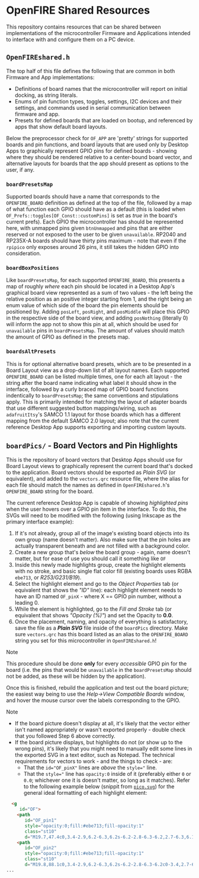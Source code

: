 # OpenFIRE Shared Resources
This repository contains resources that can be shared between implementations of the microcontroller Firmware and Applications intended to interface with and configure them on a PC device.

## `OpenFIREshared.h`
The top half of this file defines the following that are common in both Firmware and App implementations:
 - Definitions of board names that the microcontroller will report on initial docking, as string literals.
 - Enums of pin function types, toggles, settings, I2C devices and their settings, and commands used in serial communication between firmware and app.
 - Presets for defined boards that are loaded on bootup, and referenced by apps that show default board layouts.

Below the preprocessor check for `OF_APP` are 'pretty' strings for supported boards and pin functions, and board layouts that are used only by Desktop Apps to graphically represent GPIO pins for defined boards - showing where they should be rendered relative to a center-bound board vector, and alternative layouts for boards that the app should present as options to the user, if any.

### `boardPresetsMap`
Supported boards should have a name that corresponds to the `OPENFIRE_BOARD` definition as defined at the top of the file, followed by a map of what function each GPIO should have as a default (this is loaded when `OF_Prefs::toggles[OF_Const::customPins]` is set as *true* in the board's current prefs). Each GPIO the microcontroller has should be represented here, with unmapped pins given `btnUnmapped` and pins that are either reserved or not exposed to the user to be given `unavailable`. RP2040 and RP235X-A boards should have thirty pins maximum - note that even if the `rpipico` only exposes around 26 pins, it still takes the hidden GPIO into consideration.

### `boardBoxPositions`
Like `boardPresetsMap`, for each supported `OPENFIRE_BOARD`, this presents a map of roughly *where* each pin should be located in a Desktop App's graphical board view represented as a sum of two values - the left being the relative position as an positive integer starting from 1, and the right being an enum value of which side of the board the pin elements should be positioned by. Adding `posLeft`, `posRight`, and `posMiddle` will place this GPIO in the respective side of the board view, and adding `posNothing` (literally 0) will inform the app not to show this pin at all, which should be used for `unavailable` pins in `boardPresetsMap`. The amount of values should match the amount of GPIO as defined in the presets map.

### `boardsAltPresets`
This is for optional alternative board presets, which are to be presented in a Board Layout view as a drop-down list of alt layout names. Each supported `OPENFIRE_BOARD` can be listed multiple times, one for each alt layout - the string after the board name indicating what label it should show in the interface, followed by a curly braced map of GPIO board functions indentically to `boardPresetsMap`; the same conventions and stipulations apply. This is primarily intended for matching the layout of adapter boards that use different suggested button mappings/wiring, such as `adafruitItsy`'s SAMCO 1.1 layout for those boards which has a different mapping from the default SAMCO 2.0 layout; also note that the current reference Desktop App supports exporting and importing custom layouts.

## `boardPics/` - Board Vectors and Pin Highlights
This is the repository of board vectors that Desktop Apps should use for Board Layout views to graphically represent the current board that's docked to the application. Board vectors should be exported as *Plain SVG* (or equivalent), and added to the `vectors.qrc` resource file, where the alias for each file should match the names as defined in `OpenFIREshared.h`'s `OPENFIRE_BOARD` string for the board.

The current reference Desktop App is capable of showing *highlighted pins* when the user hovers over a GPIO pin item in the interface. To do this, the SVGs will need to be modified with the following (using Inkscape as the primary interface example):
 1. If it's not already, group all of the image's existing board objects into its own group (name doesn't matter). Also make sure that the pin holes are actually transparent beneath and are not filled with a background color.
 2. Create a new group that's *below* the board group - again, name doesn't matter, but for ease of use you should call it something like `OF`
 3. Inside this newly made highlights group, create the highlight elements with no stroke, and basic single flat color fill (existing boards uses RGBA `ebe713`, or *R253/G231/B19*).
 4. Select the highlight element and go to the *Object Properties* tab (or equivalent that shows the *"ID"* line): each highlight element needs to have an ID named `OF_pinX` - where X == GPIO pin number, without a leading 0.
 5. While the element is highlighted, go to the *Fill and Stroke* tab (or equivalent that shows *"Opacity (%)"*) and set the Opacity to **0.0**.
 6. Once the placement, naming, and opacity of everything is satisfactory, save the file as a ***Plain SVG*** file inside of the `boardPics` directory. Make sure `vectors.qrc` has this board listed as an alias to the `OPENFIRE_BOARD` string you set for this microcontroller in `OpenFIREshared.h`!

> [!NOTE]
> This procedure should be done **only** for every *accessible* GPIO pin for the board (i.e. the pins that would be `unavailable` in the `boardPresetsMap` should not be added, as these will be hidden by the application).

Once this is finished, rebuild the application and test out the board picture; the easiest way being to use the *Help->View Compatible Boards* window, and hover the mouse cursor over the labels corresponding to the GPIO.

> [!NOTE]
> - If the board picture doesn't display at all, it's likely that the vector either isn't named appropriately or wasn't exported properly - double check that you followed Step 6 above correctly.
> - If the board picture displays, but highlights do not (or show up to the wrong pins), it's likely that you might need to manually edit some lines in the exported SVG in a text editor, such as Notepad. The technical requirements for vectors to work - and the things to check - are:
>   - That the `id="OF_pinX"` lines are *above* the `style="` line.
>   - That the `style="` line has `opacity:0` inside of it (preferably either `0` or `0.0`; whichever one it is doesn't matter, so long as it matches).
> Refer to the following example below (snippit from [`pico.svg`](boardPics/pico.svg)) for the general ideal formatting of each highlight element:
> ```html
>   <g
>      id="OF">
>     <path
>        id="OF_pin1"
>        style="opacity:0;fill:#ebe713;fill-opacity:1"
>        class="st10"
>        d="M19.7,47.4c0,3.4-2.9,6.2-6.3,6.2s-6.2-2.8-6.3-6.2,2.7-6.3,6.1-6.4c3.4,0,6.3,2.6,6.5,6" />
>     <path
>        id="OF_pin2"
>        style="opacity:0;fill:#ebe713;fill-opacity:1"
>        class="st10"
>        d="M19.8,88.1c0,3.4-2.9,6.2-6.3,6.2s-6.2-2.8-6.3-6.2c0-3.4,2.7-6.3,6.1-6.4,3.4,0,6.3,2.6,6.5,6" />
> ...
> ```


